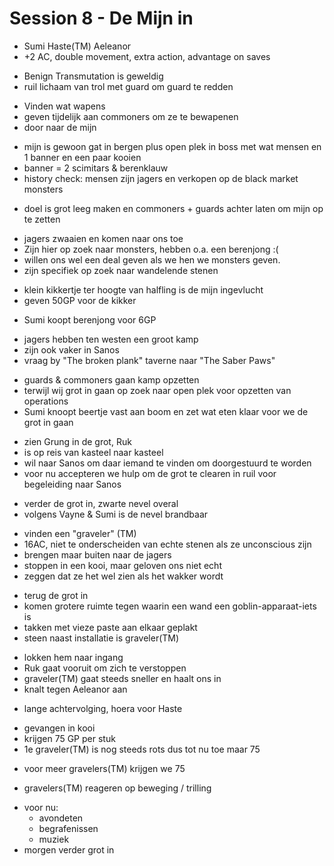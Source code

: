 # Session 8 - De Mijn in

- Sumi Haste(TM) Aeleanor
- +2 AC, double movement, extra action, advantage on saves

+ Benign Transmutation is geweldig
+ ruil lichaam van trol met guard om guard te redden

- Vinden wat wapens
- geven tijdelijk aan commoners om ze te bewapenen
- door naar de mijn

+ mijn is gewoon gat in bergen plus open plek in boss met wat mensen en 1 banner en een paar kooien
+ banner = 2 scimitars & berenklauw
+ history check: mensen zijn jagers en verkopen op de black market monsters

- doel is grot leeg maken en commoners + guards achter laten om mijn op te zetten

+ jagers zwaaien en komen naar ons toe
+ Zijn hier op zoek naar monsters, hebben o.a. een berenjong :(
+ willen ons wel een deal geven als we hen we monsters geven.
+ zijn specifiek op zoek naar wandelende stenen

- klein kikkertje ter hoogte van halfling is de mijn ingevlucht
- geven 50GP voor de kikker

+ Sumi koopt berenjong voor 6GP

- jagers hebben ten westen een groot kamp
- zijn ook vaker in Sanos
- vraag by "The broken plank" taverne naar "The Saber Paws"

+ guards & commoners gaan kamp opzetten
+ terwijl wij grot in gaan op zoek naar open plek voor opzetten van operations
+ Sumi knoopt beertje vast aan boom en zet wat eten klaar voor we de grot in gaan

- zien Grung in de grot, Ruk
- is op reis van kasteel naar kasteel
- wil naar Sanos om daar iemand te vinden om doorgestuurd te worden
- voor nu accepteren we hulp om de grot te clearen in ruil voor begeleiding naar Sanos

+ verder de grot in, zwarte nevel overal
+ volgens Vayne & Sumi is de nevel brandbaar

- vinden een "graveler" (TM)
- 16AC, niet te onderscheiden van echte stenen als ze unconscious zijn
- brengen maar buiten naar de jagers
- stoppen in een kooi, maar geloven ons niet echt
- zeggen dat ze het wel zien als het wakker wordt

+ terug de grot in
+ komen grotere ruimte tegen waarin een wand een goblin-apparaat-iets is
+ takken met vieze paste aan elkaar geplakt
+ steen naast installatie is graveler(TM)

- lokken hem naar ingang
- Ruk gaat vooruit om zich te verstoppen
- graveler(TM) gaat steeds sneller en haalt ons in
- knalt tegen Aeleanor aan

+ lange achtervolging, hoera voor Haste

- gevangen in kooi
- krijgen 75 GP per stuk
- 1e graveler(TM) is nog steeds rots dus tot nu toe maar 75

+ voor meer gravelers(TM) krijgen we 75

- gravelers(TM) reageren op beweging / trilling

+ voor nu:
    - avondeten
    - begrafenissen
    - muziek
+ morgen verder grot in
